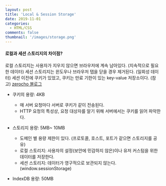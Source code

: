 ```yaml
---
layout: post
title: 'Local & Session Storage'
date: 2019-11-01
categories:
  - HTML/CSS
comments: false
thumbnail: '/images/storage.png'
---
```


#### 로컬과 세션 스토리지의 차이점?

로컬 스토리지는 사용자가 지우지 않으면 브라우저에 계속 남아있다. (지속적으로 필요한 데이터)
세션 스토리지는 윈도우나 브라우저 탭을 닫을 경우 제거된다. (일회성 데이터)
세션 이전에 쿠키가 있었고, 쿠키는 만료 기한이 있는 key-value 저장소이다.
(참고) [zerocho 블로그][zerocho]

- 쿠키의 용량: 4KB

  - 매 서버 요청마다 서버로 쿠키가 같이 전송된다.
  - HTTP 요청의 특성상, 요청 대상자를 알기 위해 서버에서는 쿠키를 읽어 파악한다.

- 스토리지 용량: 5MB~ 10MB

  - 도메인 별 용량 제한이 있다. (프로토콜, 호스트, 포트가 같으면 스토리지를 공유)
  - 로컬 스토리지: 사용자의 설정(보안에 민감하지 않은)이나 유저 커스텀을 위한 데이터를 저장한다.
  - 세션 스토리지: 데이터가 영구적으로 보관되지 않는다. (window.sessionStorage)

- IndexDB 용량: 50MB

[zerocho]: https://www.zerocho.com/category/HTML&DOM/post/5918515b1ed39f00182d3048
